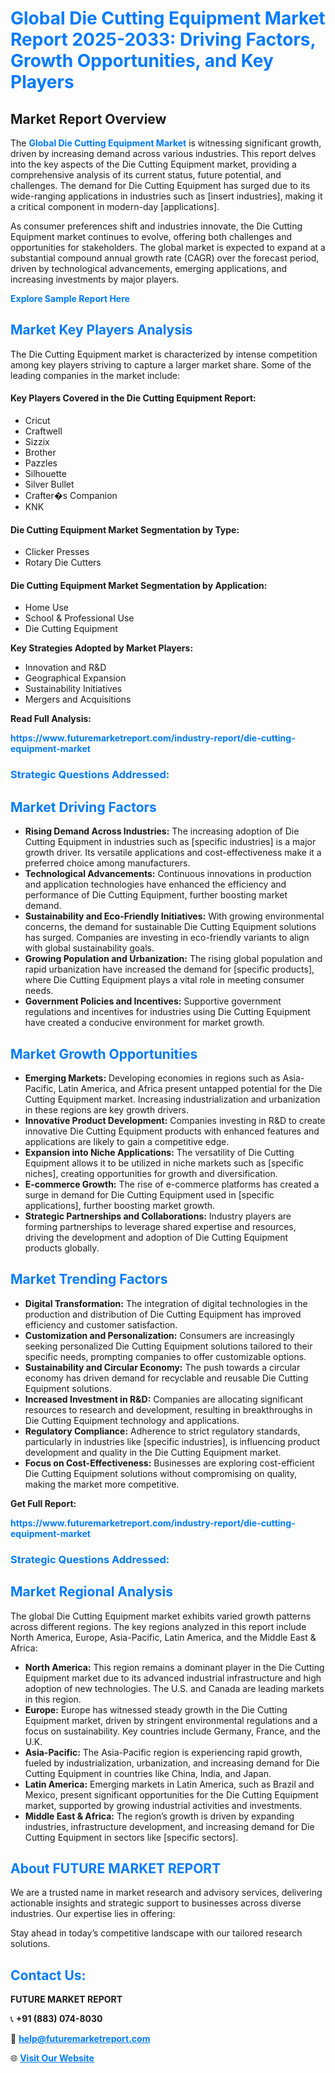 <h1 style="color: #007BFF;">Global Die Cutting Equipment Market Report 2025-2033: Driving Factors, Growth Opportunities, and Key Players</h1>

<section id="overview">
<h2>Market Report Overview</h2>
<p>The <a href="https://www.futuremarketreport.com/industry-report/die-cutting-equipment-market" style="color: #007BFF; text-decoration: none;"><strong>Global Die Cutting Equipment Market</strong></a> is witnessing significant growth, driven by increasing demand across various industries. This report delves into the key aspects of the Die Cutting Equipment market, providing a comprehensive analysis of its current status, future potential, and challenges. The demand for Die Cutting Equipment has surged due to its wide-ranging applications in industries such as [insert industries], making it a critical component in modern-day [applications].</p>
<p>As consumer preferences shift and industries innovate, the Die Cutting Equipment market continues to evolve, offering both challenges and opportunities for stakeholders. The global market is expected to expand at a substantial compound annual growth rate (CAGR) over the forecast period, driven by technological advancements, emerging applications, and increasing investments by major players.</p>
</section>

<section id="overview">
<p><a href="https://www.futuremarketreport.com/request-sample/reportId=128749" style="color: #007BFF; text-decoration: none;"><strong>Explore Sample Report Here</strong></a></p>
</section>

<section id="key-players">
<h2 style="color: #007BFF;">Market Key Players Analysis</h2>
<p>The Die Cutting Equipment market is characterized by intense competition among key players striving to capture a larger market share. Some of the leading companies in the market include:</p>
<h4>Key Players Covered in the Die Cutting Equipment Report:</h4>
<ul><li>Cricut</li><li>Craftwell</li><li>Sizzix</li><li>Brother</li><li>Pazzles</li><li>Silhouette</li><li>Silver Bullet</li><li>Crafter�s Companion</li><li>KNK</li></ul>
<h4>Die Cutting Equipment Market Segmentation by Type:</h4>
<ul><li>Clicker Presses</li><li>Rotary Die Cutters</li></ul>

<h4>Die Cutting Equipment Market Segmentation by Application:</h4>
<ul><li>Home Use</li><li>School &amp; Professional Use</li><li>Die Cutting Equipment</li></ul>
<p><strong>Key Strategies Adopted by Market Players:</strong></p>
<ul>
<li>Innovation and R&D</li>
<li>Geographical Expansion</li>
<li>Sustainability Initiatives</li>
<li>Mergers and Acquisitions</li>
</ul>
</section>

<section>
<p><strong>Read Full Analysis: </strong></p><a href="https://www.futuremarketreport.com/industry-report/die-cutting-equipment-market" style="color: #007BFF; text-decoration: none;"><strong>https://www.futuremarketreport.com/industry-report/die-cutting-equipment-market</strong></a>
<h3 style="color: #007BFF;">Strategic Questions Addressed:</h3>
</section>

<section id="driving-factors">
<h2 style="color: #007BFF;">Market Driving Factors</h2>
<ul>
<li><strong>Rising Demand Across Industries:</strong> The increasing adoption of Die Cutting Equipment in industries such as [specific industries] is a major growth driver. Its versatile applications and cost-effectiveness make it a preferred choice among manufacturers.</li>
<li><strong>Technological Advancements:</strong> Continuous innovations in production and application technologies have enhanced the efficiency and performance of Die Cutting Equipment, further boosting market demand.</li>
<li><strong>Sustainability and Eco-Friendly Initiatives:</strong> With growing environmental concerns, the demand for sustainable Die Cutting Equipment solutions has surged. Companies are investing in eco-friendly variants to align with global sustainability goals.</li>
<li><strong>Growing Population and Urbanization:</strong> The rising global population and rapid urbanization have increased the demand for [specific products], where Die Cutting Equipment plays a vital role in meeting consumer needs.</li>
<li><strong>Government Policies and Incentives:</strong> Supportive government regulations and incentives for industries using Die Cutting Equipment have created a conducive environment for market growth.</li>
</ul>
</section>

<section id="growth-opportunities">
<h2 style="color: #007BFF;">Market Growth Opportunities</h2>
<ul>
<li><strong>Emerging Markets:</strong> Developing economies in regions such as Asia-Pacific, Latin America, and Africa present untapped potential for the Die Cutting Equipment market. Increasing industrialization and urbanization in these regions are key growth drivers.</li>
<li><strong>Innovative Product Development:</strong> Companies investing in R&D to create innovative Die Cutting Equipment products with enhanced features and applications are likely to gain a competitive edge.</li>
<li><strong>Expansion into Niche Applications:</strong> The versatility of Die Cutting Equipment allows it to be utilized in niche markets such as [specific niches], creating opportunities for growth and diversification.</li>
<li><strong>E-commerce Growth:</strong> The rise of e-commerce platforms has created a surge in demand for Die Cutting Equipment used in [specific applications], further boosting market growth.</li>
<li><strong>Strategic Partnerships and Collaborations:</strong> Industry players are forming partnerships to leverage shared expertise and resources, driving the development and adoption of Die Cutting Equipment products globally.</li>
</ul>
</section>

<section id="trending-factors">
<h2 style="color: #007BFF;">Market Trending Factors</h2>
<ul>
<li><strong>Digital Transformation:</strong> The integration of digital technologies in the production and distribution of Die Cutting Equipment has improved efficiency and customer satisfaction.</li>
<li><strong>Customization and Personalization:</strong> Consumers are increasingly seeking personalized Die Cutting Equipment solutions tailored to their specific needs, prompting companies to offer customizable options.</li>
<li><strong>Sustainability and Circular Economy:</strong> The push towards a circular economy has driven demand for recyclable and reusable Die Cutting Equipment solutions.</li>
<li><strong>Increased Investment in R&D:</strong> Companies are allocating significant resources to research and development, resulting in breakthroughs in Die Cutting Equipment technology and applications.</li>
<li><strong>Regulatory Compliance:</strong> Adherence to strict regulatory standards, particularly in industries like [specific industries], is influencing product development and quality in the Die Cutting Equipment market.</li>
<li><strong>Focus on Cost-Effectiveness:</strong> Businesses are exploring cost-efficient Die Cutting Equipment solutions without compromising on quality, making the market more competitive.</li>
</ul>
</section>

<section>
<p><strong>Get Full Report: </strong></p><a href="https://www.futuremarketreport.com/industry-report/die-cutting-equipment-market" style="color: #007BFF; text-decoration: none;"><strong>https://www.futuremarketreport.com/industry-report/die-cutting-equipment-market</strong></a>
<h3 style="color: #007BFF;">Strategic Questions Addressed:</h3>
</section>


<section id="regional-analysis">
<h2 style="color: #007BFF;">Market Regional Analysis</h2>
<p>The global Die Cutting Equipment market exhibits varied growth patterns across different regions. The key regions analyzed in this report include North America, Europe, Asia-Pacific, Latin America, and the Middle East & Africa:</p>
<ul>
<li><strong>North America:</strong> This region remains a dominant player in the Die Cutting Equipment market due to its advanced industrial infrastructure and high adoption of new technologies. The U.S. and Canada are leading markets in this region.</li>
<li><strong>Europe:</strong> Europe has witnessed steady growth in the Die Cutting Equipment market, driven by stringent environmental regulations and a focus on sustainability. Key countries include Germany, France, and the U.K.</li>
<li><strong>Asia-Pacific:</strong> The Asia-Pacific region is experiencing rapid growth, fueled by industrialization, urbanization, and increasing demand for Die Cutting Equipment in countries like China, India, and Japan.</li>
<li><strong>Latin America:</strong> Emerging markets in Latin America, such as Brazil and Mexico, present significant opportunities for the Die Cutting Equipment market, supported by growing industrial activities and investments.</li>
<li><strong>Middle East & Africa:</strong> The region’s growth is driven by expanding industries, infrastructure development, and increasing demand for Die Cutting Equipment in sectors like [specific sectors].</li>
</ul>
</section>

<footer>
<h2 style="color: #007BFF;">About FUTURE MARKET REPORT</h2>
<p>We are a trusted name in market research and advisory services, delivering actionable insights and strategic support to businesses across diverse industries. Our expertise lies in offering:</p>

<p>Stay ahead in today’s competitive landscape with our tailored research solutions.</p>

<h2 style="color: #007BFF;">Contact Us:</h2>
<p><strong>FUTURE MARKET REPORT</strong></p>
<p>📞 <strong>+91 (883) 074-8030</strong></p>
<p>📧 <strong><a href="mailto:help@futuremarketreport.com" style="color: #007BFF;">help@futuremarketreport.com</a></strong></p>
<p>🌐 <strong><a href="https://www.futuremarketreport.com/" style="color: #007BFF;">Visit Our Website</a></strong></p>
</footer>